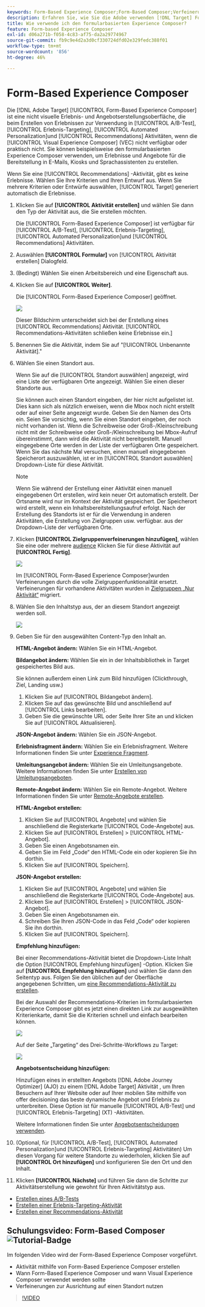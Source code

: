 ```yaml
---
keywords: Form-Based Experience Composer;Form-Based Composer;Verfeinerungen
description: Erfahren Sie, wie Sie die Adobe verwenden [!DNL Target] Form-Based Experience Composer für die Erstellung nicht visueller Erlebnisse. Verwenden Sie diesen Composer, wenn der VEC nicht verfügbar oder nicht praktisch zu verwenden ist.
title: Wie verwende ich den formularbasierten Experience Composer?
feature: Form-based Experience Composer
exl-id: d06a271b-f058-4c83-af75-da2a29774967
source-git-commit: fb9c9e4d2a3d0cf330724dfd02e329fedc388f01
workflow-type: tm+mt
source-wordcount: '856'
ht-degree: 46%

---
```


# Form-Based Experience Composer

Die [!DNL Adobe Target] [!UICONTROL Form-Based Experience Composer] ist eine nicht visuelle Erlebnis- und Angebotserstellungsoberfläche, die beim Erstellen von Erlebnissen zur Verwendung in [!UICONTROL A/B-Test], [!UICONTROL Erlebnis-Targeting], [!UICONTROL Automated Personalization]und [!UICONTROL Recommendations] Aktivitäten, wenn die [!UICONTROL Visual Experience Composer] (VEC) nicht verfügbar oder praktisch nicht. Sie können beispielsweise den formularbasierten Experience Composer verwenden, um Erlebnisse und Angebote für die Bereitstellung in E-Mails, Kiosks und Sprachassistenten zu erstellen.

Wenn Sie eine [!UICONTROL Recommendations] -Aktivität, gibt es keine Erlebnisse. Wählen Sie Ihre Kriterien und Ihren Entwurf aus. Wenn Sie mehrere Kriterien oder Entwürfe auswählen, [!UICONTROL Target] generiert automatisch die Erlebnisse.

1. Klicken Sie auf **[!UICONTROL Aktivität erstellen]** und wählen Sie dann den Typ der Aktivität aus, die Sie erstellen möchten.

   Die [!UICONTROL Form-Based Experience Composer] ist verfügbar für [!UICONTROL A/B-Test], [!UICONTROL Erlebnis-Targeting], [!UICONTROL Automated Personalization]und [!UICONTROL Recommendations] Aktivitäten.

1. Auswählen **[!UICONTROL Formular]** von [!UICONTROL Aktivität erstellen] Dialogfeld.

1. (Bedingt) Wählen Sie einen Arbeitsbereich und eine Eigenschaft aus.

1. Klicken Sie auf **[!UICONTROL Weiter]**.

   Die [!UICONTROL Form-Based Experience Composer] geöffnet.

   ![](assets/location_refinements.png)

   Dieser Bildschirm unterscheidet sich bei der Erstellung eines [!UICONTROL Recommendations] Aktivität. [!UICONTROL Recommendations-Aktivitäten schließen keine Erlebnisse ein.]

1. Benennen Sie die Aktivität, indem Sie auf &quot;[!UICONTROL Unbenannte Aktivität].&quot;
1. Wählen Sie einen Standort aus.

   Wenn Sie auf die [!UICONTROL Standort auswählen] angezeigt, wird eine Liste der verfügbaren Orte angezeigt. Wählen Sie einen dieser Standorte aus.

   Sie können auch einen Standort eingeben, der hier nicht aufgelistet ist. Dies kann sich als nützlich erweisen, wenn die Mbox noch nicht erstellt oder auf einer Seite angezeigt wurde. Geben Sie den Namen des Orts ein. Seien Sie vorsichtig, wenn Sie einen Standort eingeben, der noch nicht vorhanden ist. Wenn die Schreibweise oder Groß-/Kleinschreibung nicht mit der Schreibweise oder Groß-/Kleinschreibung bei Mbox-Aufruf übereinstimmt, dann wird die Aktivität nicht bereitgestellt. Manuell eingegebene Orte werden in der Liste der verfügbaren Orte gespeichert. Wenn Sie das nächste Mal versuchen, einen manuell eingegebenen Speicherort auszuwählen, ist er im [!UICONTROL Standort auswählen] Dropdown-Liste für diese Aktivität.

   >[!NOTE]
   >
   >Wenn Sie während der Erstellung einer Aktivität einen manuell eingegebenen Ort erstellen, wird kein neuer Ort automatisch erstellt. Der Ortsname wird nur im Kontext der Aktivität gespeichert. Der Speicherort wird erstellt, wenn ein Inhaltsbereitstellungsaufruf erfolgt. Nach der Erstellung des Standorts ist er für die Verwendung in anderen Aktivitäten, die Erstellung von Zielgruppen usw. verfügbar. aus der Dropdown-Liste der verfügbaren Orte.

1. Klicken **[!UICONTROL Zielgruppenverfeinerungen hinzufügen]**, wählen Sie eine oder mehrere [audience](/help/c-target/target.md#concept_A782F8481A5041EBA75103CB26376522) Klicken Sie für diese Aktivität auf **[!UICONTROL Fertig]**.

   ![](assets/location_refinements_2.png)

   Im [!UICONTROL Form-Based Experience Composer]wurden Verfeinerungen durch die volle Zielgruppenfunktionalität ersetzt. Verfeinerungen für vorhandene Aktivitäten wurden in  [Zielgruppen „Nur Aktivität“](/help/c-target/creating-activity-only-audience.md#concept_A6BADCF530ED4AE1852E677FEBE68483) migriert.

1. Wählen Sie den Inhaltstyp aus, der an diesem Standort angezeigt werden soll.

   ![](assets/form_content.png)

1. Geben Sie für den ausgewählten Content-Typ den Inhalt an.

   **HTML-Angebot ändern:** Wählen Sie ein HTML-Angebot.

   **Bildangebot ändern:** Wählen Sie ein in der Inhaltsbibliothek in Target gespeichertes Bild aus.

   Sie können außerdem einen Link zum Bild hinzufügen (Clickthrough, Ziel, Landing usw.)

   1. Klicken Sie auf [!UICONTROL Bildangebot ändern].
   1. Klicken Sie auf das gewünschte Bild und anschließend auf [!UICONTROL Links bearbeiten].
   1. Geben Sie die gewünschte URL oder Seite Ihrer Site an und klicken Sie auf [!UICONTROL Aktualisieren].

   **JSON-Angebot ändern:** Wählen Sie ein JSON-Angebot.

   **Erlebnisfragment ändern:** Wählen Sie ein Erlebnisfragment. Weitere Informationen finden Sie unter [Experience Fragment](/help/c-experiences/c-manage-content/aem-experience-fragments.md).

   **Umleitungsangebot ändern:** Wählen Sie ein Umleitungsangebote. Weitere Informationen finden Sie unter [Erstellen von Umleitungsangeboten](/help/c-experiences/c-manage-content/offer-redirect.md).

   **Remote-Angebot ändern:** Wählen Sie ein Remote-Angebot. Weitere Informationen finden Sie unter [Remote-Angebote erstellen](/help/c-experiences/c-manage-content/about-remote-offers.md).

   **HTML-Angebot erstellen:**

   1. Klicken Sie auf [!UICONTROL Angebote] und wählen Sie anschließend die Registerkarte [!UICONTROL Code-Angebote] aus.
   1. Klicken Sie auf [!UICONTROL Erstellen] > [!UICONTROL HTML-Angebot].
   1. Geben Sie einen Angebotsnamen ein.
   1. Geben Sie im Feld „Code“ den HTML-Code ein oder kopieren Sie ihn dorthin.
   1. Klicken Sie auf [!UICONTROL Speichern].

   **JSON-Angebot erstellen:**

   1. Klicken Sie auf [!UICONTROL Angebote] und wählen Sie anschließend die Registerkarte [!UICONTROL Code-Angebote] aus.
   1. Klicken Sie auf [!UICONTROL Erstellen] > [!UICONTROL JSON-Angebot].
   1. Geben Sie einen Angebotsnamen ein.
   1. Schreiben Sie Ihren JSON-Code in das Feld „Code“ oder kopieren Sie ihn dorthin.
   1. Klicken Sie auf [!UICONTROL Speichern].

   **Empfehlung hinzufügen:**

   Bei einer Recommendations-Aktivität bietet die Dropdown-Liste Inhalt die Option [!UICONTROL Empfehlung hinzufügen] -Option. Klicken Sie auf **[!UICONTROL Empfehlung hinzufügen]** und wählen Sie dann den Seitentyp aus. Folgen Sie den üblichen auf der Oberfläche angegebenen Schritten, um [eine Recommendations-Aktivität zu erstellen](/help/c-recommendations/t-create-recs-activity/create-recs-activity.md).

   Bei der Auswahl der Recommendations-Kriterien im formularbasierten Experience Composer gibt es jetzt einen direkten Link zur ausgewählten Kriterienkarte, damit Sie die Kriterien schnell und einfach bearbeiten können.

   ![](assets/change_criteria.png)

   Auf der Seite „Targeting“ des Drei-Schritte-Workflows zu Target:

   ![](assets/change_criteria_2.png)

   **Angebotsentscheidung hinzufügen:**

   Hinzufügen eines in erstellten Angebots [!DNL Adobe Journey Optimizer] (AJO) zu einem [!DNL Adobe Target] Aktivität , um Ihren Besuchern auf Ihrer Website oder auf Ihrer mobilen Site mithilfe von offer decisioning das beste dynamische Angebot und Erlebnis zu unterbreiten. Diese Option ist für manuelle [!UICONTROL A/B-Test] und [!UICONTROL Erlebnis-Targeting] (XT) -Aktivitäten.

   Weitere Informationen finden Sie unter [Angebotsentscheidungen verwenden](/help/c-integrating-target-with-mac/ajo/offer-decision.md).

1. (Optional, für [!UICONTROL A/B-Test], [!UICONTROL Automated Personalization]und [!UICONTROL Erlebnis-Targeting] Aktivitäten) Um diesen Vorgang für weitere Standorte zu wiederholen, klicken Sie auf **[!UICONTROL Ort hinzufügen]** und konfigurieren Sie den Ort und den Inhalt.
1. Klicken **[!UICONTROL Nächste]** und führen Sie dann die Schritte zur Aktivitätserstellung wie gewohnt für Ihren Aktivitätstyp aus.

* [Erstellen eines A/B-Tests](/help/c-activities/t-test-ab/t-test-create-ab/test-create-ab.md)
* [Erstellen einer Erlebnis-Targeting-Aktivität](/help/c-activities/t-experience-target/t-xt-create/xt-create.md#task_D6B3429AC31549E1A70EDF04B3DDC765)
* [Erstellen einer Recommendations-Aktivität](/help/c-recommendations/t-create-recs-activity/create-recs-activity.md#task_6874328773C64C44A73F0A130AD3F96F)

## Schulungsvideo: Form-Based Composer ![Tutorial-Badge](/help/assets/tutorial.png)

Im folgenden Video wird der Form-Based Experience Composer vorgeführt.

* Aktivität mithilfe von Form-Based Experience Composer erstellen
* Wann Form-Based Experience Composer und wann Visual Experience Composer verwendet werden sollte
* Verfeinerungen zur Ausrichtung auf einen Standort nutzen

>[!VIDEO](https://video.tv.adobe.com/v/17390)
